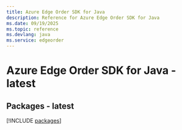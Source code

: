 ```yaml
---
title: Azure Edge Order SDK for Java
description: Reference for Azure Edge Order SDK for Java
ms.date: 09/19/2025
ms.topic: reference
ms.devlang: java
ms.service: edgeorder
---
```

# Azure Edge Order SDK for Java - latest
## Packages - latest
[!INCLUDE [packages](edge-order-index.md)]